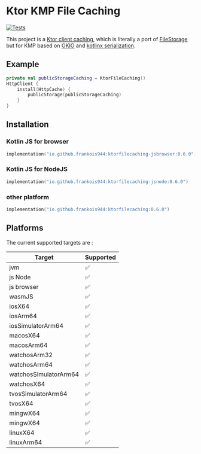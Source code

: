 # Ktor KMP File Caching
[![Tests](https://github.com/frankois944/KtorKMPFileCaching/actions/workflows/tests.yml/badge.svg)](https://github.com/frankois944/KtorKMPFileCaching/actions/workflows/tests.yml)

This project is a [Ktor client caching](https://ktor.io/docs/client-caching.html), which is literally a port of [FileStorage](https://api.ktor.io/ktor-client/ktor-client-core/io.ktor.client.plugins.cache.storage/-file-storage.html) but for KMP based on [OKIO](https://square.github.io/okio/multiplatform/) and [kotlinx serialization](https://github.com/Kotlin/kotlinx.serialization).

## Example

```kotlin
private val publicStorageCaching = KtorFileCaching()
HttpClient {
    install(HttpCache) {
        publicStorage(publicStorageCaching)
    }
}
```

## Installation

### Kotlin JS for browser

```kotlin
implementation("io.github.frankois944:ktorfilecaching-jsbrowser:0.6.0")
```

### Kotlin JS for NodeJS

```kotlin
implementation("io.github.frankois944:ktorfilecaching-jsnode:0.6.0")
```

### other platform

```kotlin
implementation("io.github.frankois944:ktorfilecaching:0.6.0")
```

## Platforms

The current supported targets are :

| Target                | Supported |
|-----------------------|-----------|
| jvm                   | ✅         |
| js Node               | ✅         |
| js browser            | ✅         |
| wasmJS                | ✅         |
| iosX64                | ✅         |
| iosArm64              | ✅         |
| iosSimulatorArm64     | ✅         |
| macosX64              | ✅         |
| macosArm64            | ✅         |
| watchosArm32          | ✅         |
| watchosArm64          | ✅         |
| watchosSimulatorArm64 | ✅         |
| watchosX64            | ✅         |
| tvosSimulatorArm64    | ✅         |
| tvosX64               | ✅         |
| mingwX64              | ✅         |
| mingwX64              | ✅         |
| linuxX64              | ✅         |
| linuxArm64            | ✅         |
